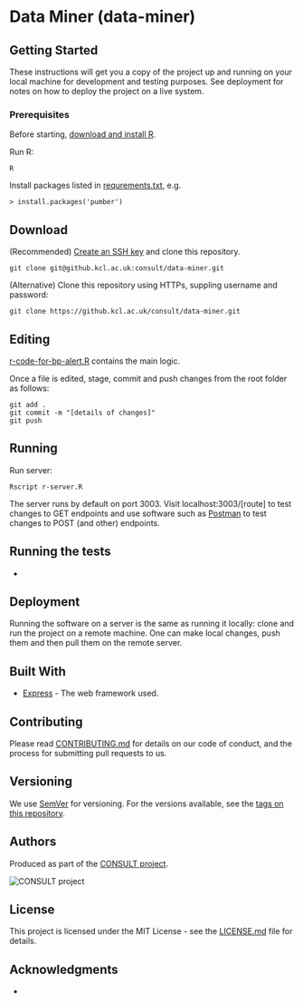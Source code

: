 # Data Miner (data-miner)

## Getting Started

These instructions will get you a copy of the project up and running on your local machine for development and testing purposes. See deployment for notes on how to deploy the project on a live system.

### Prerequisites

Before starting, [download and install R](https://www.python.org/downloads/).

Run R:

```
R
```

Install packages listed in [requrements.txt](requirements.txt), e.g.

```
> install.packages('pumber')
```

## Download

(Recommended) [Create an SSH key](https://help.github.com/en/articles/generating-a-new-ssh-key-and-adding-it-to-the-ssh-agent) and clone this repository.

```
git clone git@github.kcl.ac.uk:consult/data-miner.git
```

(Alternative) Clone this repository using HTTPs, suppling username and password:

```
git clone https://github.kcl.ac.uk/consult/data-miner.git
```

## Editing

[r-code-for-bp-alert.R](r-code-for-bp-alert.R) contains the main logic.

Once a file is edited, stage, commit and push changes from the root folder as follows:

```
git add .
git commit -m "[details of changes]"
git push
```

## Running

Run server:

```
Rscript r-server.R
```

The server runs by default on port 3003. Visit localhost:3003/[route] to test changes to GET endpoints and use software such as [Postman](https://www.getpostman.com/) to test changes to POST (and other) endpoints.

## Running the tests

-

## Deployment

Running the software on a server is the same as running it locally: clone and run the project on a remote machine. One can make local changes, push them and then pull them on the remote server.

## Built With

* [Express](https://expressjs.com/) - The web framework used.

## Contributing

Please read [CONTRIBUTING.md](CONTRIBUTING.md) for details on our code of conduct, and the process for submitting pull requests to us.

## Versioning

We use [SemVer](http://semver.org/) for versioning. For the versions available, see the [tags on this repository](https://github.com/martinchapman/nokia-health/tags).

## Authors

Produced as part of the [CONSULT project](https://consult.kcl.ac.uk/).

![CONSULT project](https://consult.kcl.ac.uk/wp-content/uploads/sites/214/2017/12/overview-consult-768x230.png "CONSULT project")

## License

This project is licensed under the MIT License - see the [LICENSE.md](LICENSE.md) file for details.

## Acknowledgments

*
